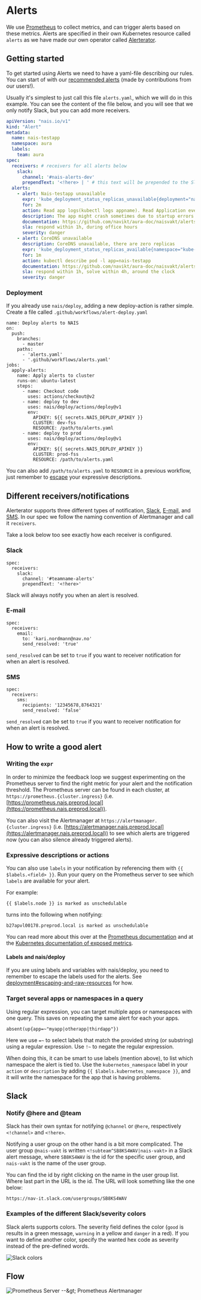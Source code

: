 # Alerts

We use [Prometheus](https://prometheus.io/) to collect metrics, and can trigger alerts based on these metrics.
Alerts are specified in their own Kubernetes resource called `alerts` as we have made our own operator called [Alerterator](https://github.com/nais/alerterator).

## Getting started

To get started using Alerts we need to have a yaml-file describing our rules.
You can start of with our [recommended alerts](recommended_alerts.md) (made by contributions from our users!).

Usually it's simplest to just call this file `alerts.yaml`, which we will do in this example.
You can see the content of the file below, and you will see that we only notify Slack, but you can add more receivers.

```yaml
apiVersion: "nais.io/v1"
kind: "Alert"
metadata:
  name: nais-testapp
  namespace: aura
  labels:
    team: aura
spec:
  receivers: # receivers for all alerts below
    slack:
      channel: '#nais-alerts-dev'
      prependText: '<!here> | ' # this text will be prepended to the Slack alert title
  alerts:
    - alert: Nais-testapp unavailable
      expr: 'kube_deployment_status_replicas_unavailable{deployment="nais-testapp"} > 0'
      for: 2m
      action: Read app logs(kubectl logs appname). Read Application events (kubectl descibe deployment appname)
      description: The app might crash sometimes due to startup errors
      documentation: https://github.com/navikt/aura-doc/naisvakt/alerts.md#app_unavailable
      sla: respond within 1h, during office hours
      severity: danger
    - alert: CoreDNS unavailable
      description: CoreDNS unavailable, there are zero replicas
      expr: 'kube_deployment_status_replicas_available{namespace="kube-system", deployment="coredns"} == 0'
      for: 1m
      action: kubectl describe pod -l app=nais-testapp
      documentation: https://github.com/navikt/aura-doc/naisvakt/alerts.md#coredns
      sla: respond within 1h, solve within 4h, around the clock
      severity: danger
```

### Deployment

If you already use `nais/deploy`, adding a new deploy-action is rather simple. Create a file called `.github/workflows/alert-deploy.yaml`

```text
name: Deploy alerts to NAIS
on:
  push:
    branches:
      - master
    paths:
      - 'alerts.yaml'
      - '.github/workflows/alerts.yaml'
jobs:
  apply-alerts:
    name: Apply alerts to cluster
    runs-on: ubuntu-latest
    steps:
      - name: Checkout code
        uses: actions/checkout@v2
      - name: deploy to dev
        uses: nais/deploy/actions/deploy@v1
        env:
          APIKEY: ${{ secrets.NAIS_DEPLOY_APIKEY }}
          CLUSTER: dev-fss
          RESOURCE: /path/to/alerts.yaml
      - name: deploy to prod
        uses: nais/deploy/actions/deploy@v1
        env:
          APIKEY: ${{ secrets.NAIS_DEPLOY_APIKEY }}
          CLUSTER: prod-fss
          RESOURCE: /path/to/alerts.yaml
```

You can also add `/path/to/alerts.yaml` to `RESOURCE` in a previous workflow, just remember to [escape](../../deployment/#escaping-and-raw-resources) your expressive descriptions.

## Different receivers/notifications

Alerterator supports three different types of notification, [Slack](spec.md#specreceiversslack), [E-mail](spec.md#specreceiversemail), and [SMS](spec.md#specreceiverssms).
In our spec we follow the naming convention of Alertmanager and call it `receivers`.

Take a look below too see exactly how each receiver is configured.

### Slack

```text
spec:
  receivers:
    slack:
      channel: '#teamname-alerts'
      prependText: '<!here>'
```

Slack will always notify you when an alert is resolved.

### E-mail

```text
spec:
  receivers:
    email:
      to: 'kari.nordmann@nav.no'
      send_resolved: 'true'
```

`send_resolved` can be set to `true` if you want to receiver notification for when an alert is resolved.

### SMS

```text
spec:
  receivers:
    sms:
      recipients: '12345678,8764321'
      send_resolved: 'false'
```

`send_resolved` can be set to `true` if you want to receiver notification for when an alert is resolved.

## How to write a good alert

### Writing the `expr`

In order to minimize the feedback loop we suggest experimenting on the Prometheus server to find the right metric for your alert and the notification threshold.
The Prometheus server can be found in each cluster, at `https://prometheus.{cluster.ingress}` (i.e. [https://prometheus.nais.preprod.local](https://prometheus.nais.preprod.local)).

You can also visit the Alertmanager at `https://alertmanager.{cluster.ingress}` (i.e. [https://alertmanager.nais.preprod.local](https://alertmanager.nais.preprod.local)) to see which alerts are triggered now (you can also silence already triggered alerts).

### Expressive descriptions or actions

You can also use `labels` in your notification by referencing them with `{{ $labels.<field> }}`.
Run your query on the Prometheus server to see which `labels` are available for your alert.

For example:

```text
{{ $labels.node }} is marked as unschedulable
```

turns into the following when notifying:

```text
b27apvl00178.preprod.local is marked as unschedulable
```

You can read more about this over at the [Prometheus documentation](https://prometheus.io/docs/prometheus/latest/configuration/alerting_rules/#templating) and at the [Kubernetes documentation of exposed metrics](https://github.com/kubernetes/kube-state-metrics/tree/master/docs).

#### Labels and nais/deploy

If you are using labels and variables with nais/deploy, you need to remember to escape the labels used for the alerts.
See [deployment\#escaping-and-raw-resources](https://doc.nais.io/deployment#escaping-and-raw-resources) for how.

### Target several apps or namespaces in a query

Using regular expression, you can target multiple apps or namespaces with one query.
This saves on repeating the same alert for each your apps.

```text
absent(up{app=~"myapp|otherapp|thirdapp"})
```

Here we use `=~` to select labels that match the provided string (or substring) using a regular expression. Use `!~` to negate the regular expression.

When doing this, it can be smart to use labels (mention above), to list which namespace the alert is tied to.
Use the `kubernetes_namespace` label in your `action` or `description` by adding `{{ $labels.kubernetes_namespace }}`, and it will write the namespace for the app that is having problems.

## Slack

### Notify @here and @team

Slack has their own syntax for notifying `@channel` or `@here`, respectively `<!channel>` and `<!here>`.

Notifying a user group on the other hand is a bit more complicated.
The user group `@nais-vakt` is written `<!subteam^SB8KS4WAV|nais-vakt>` in a Slack alert message, where `SB8KS4WAV` is the id for the specific user group, and `nais-vakt` is the name of the user group.

You can find the id by right clicking on the name in the user group list.
Where last part in the URL is the id. The URL will look something like the one below:

```text
https://nav-it.slack.com/usergroups/SB8KS4WAV
```

### Examples of the different Slack/severity colors

Slack alerts supports colors.
The severity field defines the color (`good` is results in a green message, `warning` in a yellow and `danger` in a red).
If you want to define another color, specify the wanted hex code as severity instead of the pre-defined words.

![Slack colors](../../assets/attachment_color.png)

## Flow

![Prometheus Server --&amp;gt; Prometheus Alertmanager](../../assets/prometheus_alertmanager_overview.png)

